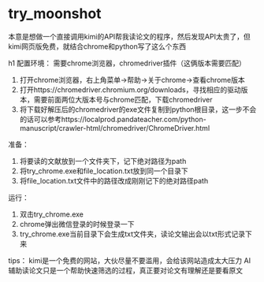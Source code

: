 # try_moonshot
本意是想做一个直接调用kimi的API帮我读论文的程序，然后发现API太贵了，但kimi网页版免费，就结合chrome和python写了这么个东西

h1 配置环境：
需要chrome浏览器，chromedriver插件（这俩版本需要匹配）
1. 打开chrome浏览器，右上角菜单→帮助→关于chrome→查看chrome版本
2. 打开https://chromedriver.chromium.org/downloads，寻找相应的驱动版本，需要前面两位大版本号与chrome匹配，下载chromedriver
3. 将下载好解压后的chromedriver的exe文件复制到python根目录，这一步不会的话可以参考https://localprod.pandateacher.com/python-manuscript/crawler-html/chromedriver/ChromeDriver.html

准备：
1. 将要读的文献放到一个文件夹下，记下绝对路径为path
2. 将try_chrome.exe和file_location.txt放到同一个目录下
3. 将file_location.txt文件中的路径改成刚刚记下的绝对路径path

运行：
1. 双击try_chrome.exe
2. chrome弹出微信登录的时候登录一下
3. try_chrome.exe当前目录下会生成txt文件夹，读论文输出会以txt形式记录下来

tips：
kimi是一个免费的网站，大伙尽量不要滥用，会给该网站造成太大压力
AI辅助读论文只是一个帮助快速筛选的过程，真正要对论文有理解还是要看原文
